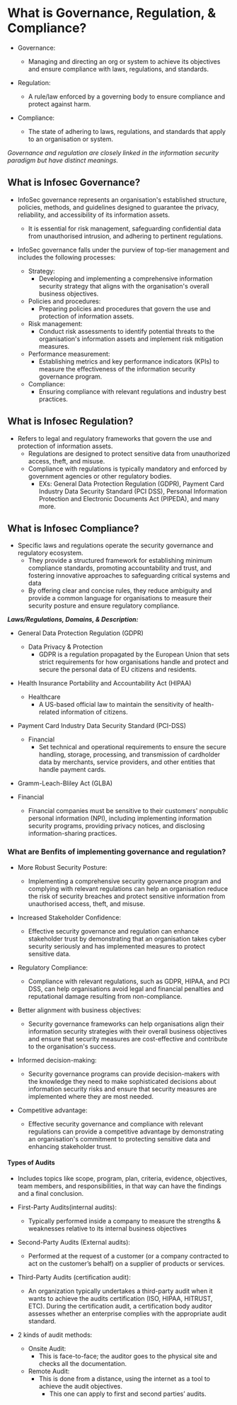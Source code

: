 # What is Governance, Regulation, & Compliance?

* Governance:
  * Managing and directing an org or system to achieve its objectives and ensure compliance with laws, regulations, and standards.

* Regulation:
  * A rule/law enforced by a governing body to ensure compliance and protect against harm.

* Compliance:
  * The state of adhering to laws, regulations, and standards that apply to an organisation or system.

*Governance and regulation are closely linked in the information security paradigm but have distinct meanings.*

## What is Infosec Governance?

* InfoSec governance represents an organisation's established structure, policies, methods, and guidelines designed to guarantee the privacy, reliability, and accessibility of its information assets.
  * It is essential for risk management, safeguarding confidential data from unauthorised intrusion, and adhering to pertinent regulations.

* InfoSec governance falls under the purview of top-tier management and includes the following processes:
  * Strategy:
    * Developing and implementing a comprehensive information security strategy that aligns with the organisation's overall business objectives.
  * Policies and procedures:
    * Preparing policies and procedures that govern the use and protection of information assets.
  * Risk management:
    * Conduct risk assessments to identify potential threats to the organisation's information assets and implement risk mitigation measures.
  * Performance measurement:
    * Establishing metrics and key performance indicators (KPIs) to measure the effectiveness of the information security governance program.
  * Compliance:
    * Ensuring compliance with relevant regulations and industry best practices.

## What is Infosec Regulation?

* Refers to legal and regulatory frameworks that govern the use and protection of information assets.
  * Regulations are designed to protect sensitive data from unauthorized access, theft, and misuse.
  * Compliance with regulations is typically mandatory and enforced by government agencies or other regulatory bodies.
    * EXs: General Data Protection Regulation (GDPR), Payment Card Industry Data Security Standard (PCI DSS), Personal Information Protection and Electronic Documents Act (PIPEDA), and many more.

## What is Infosec Compliance?

* Specific laws and regulations operate the security governance and regulatory ecosystem.
  * They provide a structured framework for establishing minimum compliance standards, promoting accountability and trust, and fostering innovative approaches to safeguarding critical systems and data
  * By offering clear and concise rules, they reduce ambiguity and provide a common language for organisations to measure their security posture and ensure regulatory compliance.

***Laws/Regulations, Domains, & Description:***

* General Data Protection Regulation (GDPR)
  * Data Privacy & Protection
    * GDPR is a regulation propagated by the European Union that sets strict requirements for how organisations handle and protect and  secure the personal data of EU citizens and residents.

* Health Insurance Portability and Accountability Act (HIPAA)
  * Healthcare
    * A US-based official law to maintain the sensitivity of health-related information of citizens.

* Payment Card Industry Data Security Standard (PCI-DSS)
  * Financial
    * Set technical and operational requirements to ensure the secure handling, storage, processing, and transmission of cardholder data by merchants, service providers, and other entities that handle payment cards.

* Gramm-Leach-Bliley Act (GLBA)
* Financial
  * Financial companies must be sensitive to their customers' nonpublic personal information (NPI), including implementing information security programs, providing privacy notices, and disclosing information-sharing practices.

### What are Benfits of implementing governance and regulation?

* More Robust Security Posture:
  * Implementing a comprehensive security governance program and complying with relevant regulations can help an organisation reduce the risk of security breaches and protect sensitive information from unauthorised access, theft, and misuse.

* Increased Stakeholder Confidence:
  * Effective security governance and regulation can enhance stakeholder trust by demonstrating that an organisation takes cyber security seriously and has implemented measures to protect sensitive data.

* Regulatory Compliance:
  * Compliance with relevant regulations, such as GDPR, HIPAA, and PCI DSS, can help organisations avoid legal and financial penalties and reputational damage resulting from non-compliance.

* Better alignment with business objectives:
  * Security governance frameworks can help organisations align their information security strategies with their overall business objectives and ensure that security measures are cost-effective and contribute to the organisation's success.

* Informed decision-making:
  * Security governance programs can provide decision-makers with the knowledge they need to make sophisticated decisions about information security risks and ensure that security measures are implemented where they are most needed.

* Competitive advantage:
  * Effective security governance and compliance with relevant regulations can provide a competitive advantage by demonstrating an organisation's commitment to protecting sensitive data and enhancing stakeholder trust.

#### Types of Audits

* Includes topics like scope, program, plan, criteria, evidence, objectives, team members, and responsibilities, in that way can have the findings and a final conclusion.

* First-Party Audits(internal audits):
  * Typically performed inside a company to measure the strengths & weaknesses relative to its internal business objectives

* Second-Party Audits (External audits):
  * Performed at the request of a customer (or a company contracted to act on the customer’s behalf) on a supplier of products or services.

* Third-Party Audits (certification audit):
  * An organization typically undertakes a third-party audit when it wants to achieve the audits certification (ISO, HIPAA, HITRUST, ETC). During the certification audit, a certification body auditor assesses whether an enterprise complies with the appropriate audit standard.

* 2 kinds of audit methods:
  * Onsite Audit:
    * This is face-to-face; the auditor goes to the physical site and checks all the documentation.
  * Remote Audit:
    * This is done from a distance, using the internet as a tool to achieve the audit objectives.
      * This one can apply to first and second parties’ audits.
